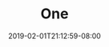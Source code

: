 ---
title: "One"
date: 2019-02-01T21:12:59-08:00
draft: true
author: 
kind: page
type: landing
layout: single
slug: one
description: 
keywords: 
categories: 
- one
products: 
- one 
weight: 3
---